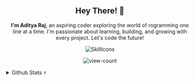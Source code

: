 <h2 align="center">Hey There! 👋</h2>

<p align="center">
  <strong>I'm Aditya Raj</strong>, an aspiring coder exploring the world of rogramming one line at a time. I'm passionate about learning, building, and growing with every project. Let's code the future!
</p>

<p align="center">
  <img src="https://skillicons.dev/icons?i=js,html,css,github,git" alt="SkillIcons" />
</p>

<p align="center">
  <img alt="view-count" src="https://komarev.com/ghpvc/?username=adityxrajj&label=Profile%20views&color=5d69e8&style=flat" />
</p>

<details>
  <summary>Github Stats ⚡</summary>
  
  <a href="#">![Github stats](https://github-readme-stats.vercel.app/api?username=ixraj&rank_icon=github&bg_color=0d1117&text_color=b4b2b2&border_color=22272e)</a>
  <a href="#">![Top Langs](https://github-readme-stats.vercel.app/api/top-langs/?username=ixraj&layout=compact&bg_color=0d1117&text_color=b4b2b2&border_color=22272e)</a>
</details>

<!-- ![status](https://img.shields.io/badge/currently-offline-ee8844?style=flat) -->
<!-- ![spotify](https://img.shields.io/badge/listening_to-nothing_rn-26b358?style=flat) -->
<!-- ![twitter](https://img.shields.io/badge/twitter-%40adityaraj__5-333333?style=flat) -->
<!-- ![linkedin](https://img.shields.io/badge/linkedin-in%2Fadityaraj5-0072b1?style=flat) -->

